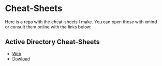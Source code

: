 # Cheat-Sheets

Here is a repo with the cheat-sheets I make. You can open those with xmind or consult them online with the links below: 

## Active Directory Cheat-Sheets
- [Web]("https://xmind.works/share/vADcMpRN")
- [Dowload]("https://github.com/NioZow/Cheat-Sheets/blob/main/ActiveDirectory.xmind?raw=true")
